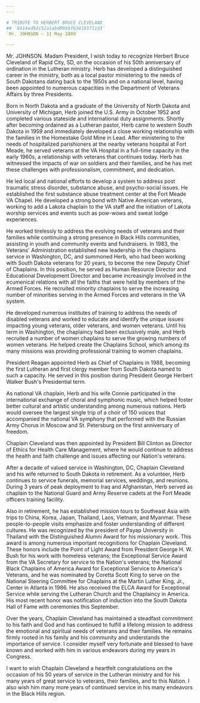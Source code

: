 ```yaml
---
---

# TRIBUTE TO HERBERT BRUCE CLEVELAND
## `0414ed92c52a1abd896bf634185f11d3`
`Mr. JOHNSON — 11 May 2009`

---
```


 Mr. JOHNSON. Madam President, I wish today to recognize 
Herbert Bruce Cleveland of Rapid City, SD, on the occasion of his 50th 
anniversary of ordination in the Lutheran ministry. Herb has developed 
a distinguished career in the ministry, both as a local pastor 
ministering to the needs of South Dakotans dating back to the 1950s and 
on a national level, having been appointed to numerous capacities in 
the Department of Veterans Affairs by three Presidents.

Born in North Dakota and a graduate of the University of North Dakota 
and University of Michigan, Herb joined the U.S. Army in October 1952 
and completed various stateside and international duty assignments. 
Shortly after becoming ordained as a Lutheran pastor, Herb came to 
western South Dakota in 1959 and immediately developed a close working 
relationship with the families in the Homestake Gold Mine in Lead. 
After ministering to the needs of hospitalized parishioners at the 
nearby veterans hospital at Fort Meade, he served veterans at the VA 
Hospital in a full-time capacity in the early 1960s, a relationship 
with veterans that continues today. Herb has witnessed the impacts of 
war on soldiers and their families, and he has met these challenges 
with professionalism, commitment, and dedication.

He led local and national efforts to develop a system to address post 
traumatic stress disorder, substance abuse, and psycho-social issues. 
He established the first substance abuse treatment center at the Fort 
Meade VA Chapel. He developed a strong bond with Native American 
veterans, working to add a Lakota chaplain to the VA staff and the 
initiation of Lakota worship services and events such as pow-wows and 
sweat lodge experiences.

He worked tirelessly to address the evolving needs of veterans and 
their families while continuing a strong presence in Black Hills 
communities, assisting in youth and community events and fundraisers. 
In 1983, the Veterans' Administration established new leadership in the 
chaplains service in Washington, DC, and summoned Herb, who had been 
working with South Dakota veterans for 20 years, to become the new 
Deputy Chief of Chaplains. In this position, he served as Human 
Resource Director and Educational Development Director and became 
increasingly involved in the ecumenical relations with all the faiths 
that were held by members of the Armed Forces. He recruited minority 
chaplains to serve the increasing number of minorities serving in the 
Armed Forces and veterans in the VA system.

He developed numerous institutes of training to address the needs of 
disabled veterans and worked to educate and identify the unique issues 
impacting young veterans, older veterans, and women veterans. Until his 
term in Washington, the chaplaincy had been exclusively male, and Herb 
recruited a number of women chaplains to serve the growing numbers of 
women veterans. He helped create the Chaplains School, which among its 
many missions was providing professional training to women chaplains.

President Reagan appointed Herb as Chief of Chaplains in 1988, 
becoming the first Lutheran and first clergy member from South Dakota 
named to such a capacity. He served in this position during President 
George Herbert Walker Bush's Presidential term.

As national VA chaplain, Herb and his wife Connie participated in the 
international exchange of choral and symphonic music, which helped 
foster better cultural and artistic understanding among numerous 
nations. Herb would oversee the largest single trip of a choir of 150 
voices that accompanied the national VA symphony that performed with 
the Russian Army Chorus in Moscow and St. Petersburg on the first 
anniversary of freedom.

Chaplain Cleveland was then appointed by President Bill Clinton as 
Director of Ethics for Health Care Management, where he would continue 
to address the health and faith challenge and issues affecting our 
Nation's veterans.

After a decade of valued service in Washington, DC, Chaplain 
Cleveland and his wife returned to South Dakota in retirement. As a 
volunteer, Herb continues to service funerals, memorial services, 
weddings, and reunions. During 3 years of peak deployment to Iraq and 
Afghanistan, Herb served as chaplain to the National Guard and Army 
Reserve cadets at the Fort Meade officers training facility.

Also in retirement, he has established mission tours to Southeast 
Asia with trips to China, Korea, Japan, Thailand, Laos, Vietnam, and 
Myanmar. These people-to-people visits emphasize and foster 
understanding of different cultures. He was recognized by the president 
of Payap University in Thailand with the Distinguished Alumni Award for 
his missionary work. This award is among numerous important 
recognitions for Chaplain Cleveland. These honors include the Point of 
Light Award from President George H. W. Bush for his work with homeless 
veterans; the Exceptional Service Award from the VA Secretary for 
service to the Nation's veterans; the National Black Chaplains of 
America Award for Exceptional Service to America's Veterans, and he was 
nominated by Coretta Scott King to serve on the National Steering 
Committee for Chaplains at the Martin Luther King, Jr., Center in 
Atlanta in 1986. He also received the ELCA Award for Exceptional 
Service while serving the Lutheran Church and the Chaplaincy in 
America. His most recent honor was notification of induction into the 
South Dakota Hall of Fame with ceremonies this September.

Over the years, Chaplain Cleveland has maintained a steadfast 
commitment to his faith and God and has continued to fulfill a lifelong 
mission to address the emotional and spiritual needs of veterans and 
their families. He remains firmly rooted in his family and his 
community and understands the importance of service. I consider myself 
very fortunate and blessed to have known and worked with him in various 
endeavors during my years in Congress.

I want to wish Chaplain Cleveland a heartfelt congratulations on the 
occasion of his 50 years of service in the Lutheran ministry and for 
his many years of great service to veterans, their families, and to 
this Nation. I also wish him many more years of continued service in 
his many endeavors in the Black Hills region.
